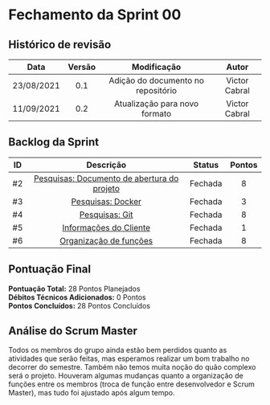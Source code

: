 # Fechamento da Sprint 00

## Histórico de revisão

| **Data** |  **Versão** | **Modificação**  |  **Autor** |
|:-:|:-:|:-:|:-:|
|    23/08/2021   |  0.1 | Adição do documento no repositório | Victor Cabral |
|    11/09/2021   |  0.2 | Atualização para novo formato  | Victor Cabral |
## Backlog da Sprint 

| **ID** |  **Descrição** | **Status**  |  **Pontos** |
|:-:|:-:|:-:|:-:|
|    #2   |  [Pesquisas: Documento de abertura do projeto](https://github.com/fga-eps-mds/2021-1-hospitalar/issues/2) | Fechada  | 8 |
|    #3   |  [Pesquisas: Docker](https://github.com/fga-eps-mds/2021-1-hospitalar/issues/3) | Fechada  | 3 |
|    #4   |  [Pesquisas: Git](https://github.com/fga-eps-mds/2021-1-hospitalar/issues/4) | Fechada  | 8 |
|    #5   |  [Informações do Cliente](https://github.com/fga-eps-mds/2021-1-hospitalar/issues/5) | Fechada | 1 |
|    #6   |  [Organização de funções](https://github.com/fga-eps-mds/2021-1-hospitalar/issues/6) | Fechada | 8 |

## Pontuação Final

**Pontuação Total:** 28 Pontos Planejados <br>
**Débitos Técnicos Adicionados:** 0 Pontos <br>
**Pontos Concluídos:** 28 Pontos Concluídos <br>

## Análise do Scrum Master

Todos os membros do grupo ainda estão bem perdidos quanto as atividades que serão feitas, mas esperamos realizar um bom trabalho no decorrer do semestre. Também não temos muita noção do quão complexo será o projeto. Houveram algumas mudanças quanto a organização de funções entre os membros (troca de função entre desenvolvedor e Scrum Master), mas tudo foi ajustado após algum tempo.
